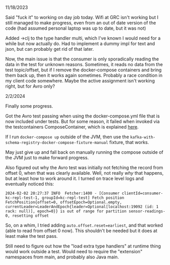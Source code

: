 11/18/2023

Said "fuck it" to working on day job today.  Wifi at GRC isn't working but I still
managed to make progress, even from an out of date version of the code (had assumed
personal laptop was up to date, but it was not)

Added ->clj to the type handler multi, which I've known I would need for a while
but now actually do.  Had to implement a dummy impl for text and json, but can
probably get rid of that later.
 
Now, the main issue is that the consumer is only sporadically reading the data in
the test for unknown reasons.  Sometimes, it reads no data from the test topic/offset,
but if I remove the docker-compose containers and bring them back up, then it works
again sometimes.  Probably a race condition in my client code somewhere.  Maybe
the active assignment isn't working right, but for Avro only?

2/2/2024

Finally some progress.

Got the Avro test passing when using the docker-compose.yml file that is now included
under tests.  But for some reason, it failed when invoked via the testcontainers
ComposeContainer, which is explained
[here](https://java.testcontainers.org/modules/docker_compose/#compose-v2).

If I run `docker-compose up` outside of the JVM, then use the
`kafka-with-schema-registry-docker-compose-fixture-manual` fixture, that works.

May just give up and fall back on manually running the compose outside of the JVM
just to make forward progress.

Also figured out why the Avro test was initially not fetching the record from offset
0, when that was clearly available.  Well, not really *why* that happens, but at least
how to work around it.  I turned on trace level logs and eventually noticed this:

```text
2024-02-02 20:27:37 INFO  Fetcher:1400 - [Consumer clientId=consumer-kc-repl-test-1, groupId=kc-repl-test] Fetch position FetchPosition{offset=0, offsetEpoch=Optional.empty, currentLeader=LeaderAndEpoch{leader=Optional[localhost:19092 (id: 1 rack: null)], epoch=0}} is out of range for partition sensor-readings-0, resetting offset
```

So, on a whim, I tried adding `auto.offset.reset=earliest`, and that worked (able to read
from offset 0 now).  This shouldn't be needed but it does at least make the test pass.

Still need to figure out how the "load extra type handlers" at runtime thing
would work outside a test.  Would need to require the "extension" namespaces
from main, and probably also Java main.